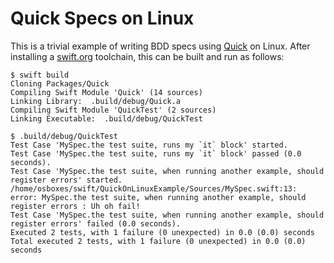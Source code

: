 # Quick Specs on Linux
This is a trivial example of writing BDD specs using [Quick](https://github.com/Quick/Quick/) on Linux. After installing a [swift.org](https://swift.org) toolchain, this can be built and run as follows:

```shell
$ swift build
Cloning Packages/Quick
Compiling Swift Module 'Quick' (14 sources)
Linking Library:  .build/debug/Quick.a
Compiling Swift Module 'QuickTest' (2 sources)
Linking Executable:  .build/debug/QuickTest

$ .build/debug/QuickTest
Test Case 'MySpec.the test suite, runs my `it` block' started.
Test Case 'MySpec.the test suite, runs my `it` block' passed (0.0 seconds).
Test Case 'MySpec.the test suite, when running another example, should register errors' started.
/home/osboxes/swift/QuickOnLinuxExample/Sources/MySpec.swift:13: error: MySpec.the test suite, when running another example, should register errors : Uh oh fail!
Test Case 'MySpec.the test suite, when running another example, should register errors' failed (0.0 seconds).
Executed 2 tests, with 1 failure (0 unexpected) in 0.0 (0.0) seconds
Total executed 2 tests, with 1 failure (0 unexpected) in 0.0 (0.0) seconds
```
